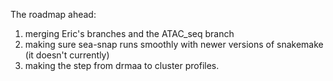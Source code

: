 The roadmap ahead:

1) merging Eric's branches and the ATAC_seq branch
2) making sure sea-snap runs smoothly with newer versions of snakemake (it
doesn't currently)
3) making the step from drmaa to cluster profiles.
